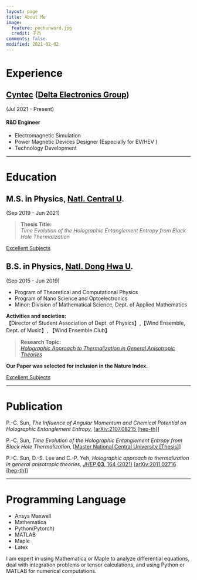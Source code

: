 ```yaml
---
layout: page
title: About Me
image:
  feature: pochunword.jpg
  credit: 子杰
comments: false
modified: 2021-02-02
---
```

# <font color=black>Experience</font>
## [<font color=black>Cyntec</font>](http://www.cyntec.com/) ([<font color=black>Delta Electronics Group</font>](https://www.deltaww.com/en-US/index))
(Jul 2021 - Present)<br> 
#### R&D Engineer
- Electromagnetic Simulation
- Power Magnetic Devices Designer (Especially for EV/HEV )
- Technology Development

---

# <font color=black>Education</font>
## <font color=black>M.S. in Physics</font>, [<font color=black>Natl. Central U</font>](https://www.phy.ncu.edu.tw/en/%E9%A6%96%E9%A0%81-english/).
(Sep 2019 - Jun 2021)<br> 
> **Thesis Title:** <br />
*Time Evolution of the Holographic Entanglement Entropy from Black Hole Thermalization*

<a href="{{ site.url }}/Grade-master/" class="btn btn-info">Excellent Subjects</a> 


## <font color=black>B.S. in Physics</font>, [<font color=black>Natl. Dong Hwa U</font>](https://phys.ndhu.edu.tw/).
(Sep 2015 - Jun 2019)<br> 
- Program of Theoretical and Computational Physics
- Program of Nano Science and Optoelectronics
- Minor: Division of Mathematical Science, Dept. of Applied Mathematics

**Activities and societies:**<br> 
【Director of Student Association of Dept. of Physics】,【Wind Ensemble, Dept. of Music】, 【Wind Ensemble Club】

> **Research Topic:** <br />
*[Holographic Approach to Thermalization in General Anisotropic Theories](https://www.natureindex.com/article/10.1007/jhep03(2021)164)*

**Our Paper was selected for inclusion in the Nature Index.**

<a href="{{ site.url }}/Grade/" class="btn btn-info">Excellent Subjects</a> 



---

# <font color=black>Publication</font>
P.-C. Sun, *The Influence of Angular Momentum and Chemical Potential on Holographic Entanglement Entropy,* [[arXiv:2107.08215 [hep-th]](https://inspirehep.net/literature/1887047)]

P.-C. Sun, *Time Evolution of the Holographic Entanglement Entropy from Black Hole Thermalization,* [[Master National Central University [Thesis]](https://inspirehep.net/literature/1886830)]

P.-C. Sun, D.-S. Lee and C.-P. Yeh, *Holographic approach to thermalization in general anisotropic theories,* [*JHEP* **03**, 164 (2021)](https://doi.org/10.1007/JHEP03(2021)164) [[arXiv:2011.02716 [hep-th]](https://inspirehep.net/literature/1828509)]

---

# <font color=black>Programming Language</font>
- Ansys Maxwell 
- Mathematica
- Python(Pytorch)
- MATLAB
- Maple
- Latex

I am expert in using Mathematica or Maple to analyze differential equations, deal with integration problems or tensor calculations, and using Python or MATLAB for numerical computations.

